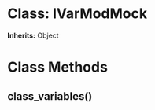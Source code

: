 # Class: IVarModMock
**Inherits:** Object
    



# Class Methods
## class_variables() [](#method-c-class_variables)


